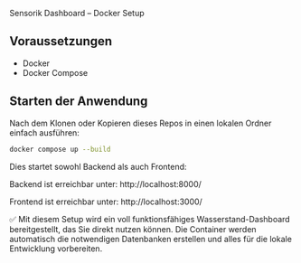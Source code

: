 Sensorik Dashboard – Docker Setup

## Voraussetzungen
- Docker
- Docker Compose

## Starten der Anwendung
Nach dem Klonen oder Kopieren dieses Repos in einen lokalen Ordner einfach ausführen:
```bash
docker compose up --build
```
Dies startet sowohl Backend als auch Frontend:

Backend ist erreichbar unter: http://localhost:8000/

Frontend ist erreichbar unter: http://localhost:3000/



✅ Mit diesem Setup wird ein voll funktionsfähiges Wasserstand-Dashboard bereitgestellt, das Sie direkt nutzen können. Die Container werden automatisch die notwendigen Datenbanken erstellen und alles für die lokale Entwicklung vorbereiten.
